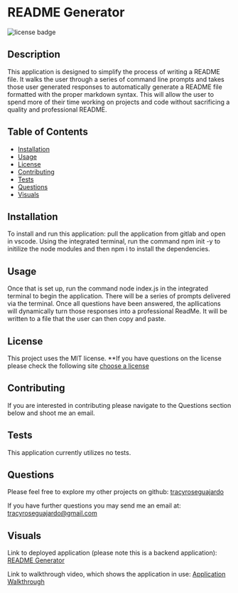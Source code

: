 # README Generator
  ![license badge](https://img.shields.io/badge/license-MIT-yellowgreen.svg)

## Description
This application is designed to simplify the process of writing a README file. It walks the user through a series of command line prompts and takes those user generated responses to automatically generate a README file formatted with the proper markdown syntax. This will allow the user to spend more of their time working on projects and code without sacrificing a quality and professional README.  

## Table of Contents
- [Installation](#installation)
- [Usage](#usage)
- [License](#license)
- [Contributing](#contributing)
- [Tests](#tests)
- [Questions](#questions)
- [Visuals](#visuals)

## Installation

To install and run this application: pull the application from gitlab and open in vscode. Using the integrated terminal, run the command npm init -y to initilize the node modules and then npm i to install the dependencies.  

## Usage

Once that is set up, run the command node index.js in the integrated terminal to begin the application. There will be a series of prompts delivered via the terminal. Once all questions have been answered, the apllications will dynamically turn those responses into a professional ReadMe. It will be written to a file that the user can then copy and paste.

## License
  
  This project uses the MIT license. 
  **If you have questions on the license please check the following site [choose a license](https://www.google.com)

## Contributing

If you are interested in contributing please navigate to the Questions section below and shoot me an email. 

## Tests

This application currently utilizes no tests.

## Questions

Please feel free to explore my other projects on github: [tracyroseguajardo](https://www.github.com/tracyroseguajardo)

If you have further questions you may send me an email at: tracyroseguajardo@gmail.com

## Visuals

Link to deployed application (please note this is a backend application):
[README Generator](https://tracyroseguajardo.github.io/readme-generator/)

Link to walkthrough video, which shows the application in use:
[Application Walkthrough](https://watch.screencastify.com/v/H4RRddxQKw52ESZatuUD)
